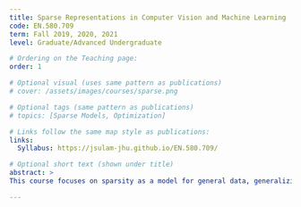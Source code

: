 ```yaml
---
title: Sparse Representations in Computer Vision and Machine Learning
code: EN.580.709
term: Fall 2019, 2020, 2021
level: Graduate/Advanced Undergraduate

# Ordering on the Teaching page:
order: 1

# Optional visual (uses same pattern as publications)
# cover: /assets/images/courses/sparse.png

# Optional tags (same pattern as publications)
# topics: [Sparse Models, Optimization]

# Links follow the same map style as publications:
links:
  Syllabus: https://jsulam-jhu.github.io/EN.580.709/

# Optional short text (shown under title)
abstract: >
This course focuses on sparsity as a model for general data, generalizing many different other constructions or priors. This idea - that signals can be represented with just a few coefficients - leads to a long series of beautiful (and surprisingly, solvable) theoretical and numerical problems, and many applications that can benefit directly from the newly developed theory. This course surveys the field starting with the theoretical foundations and systematically making our way the results gathered in the past years. This course will touch on theory, numerical algorithms, and applications in image processing and machine learning. Recommended course background: Linear Algebra, Signals and Systems, Numerical Analysis.

---
```

